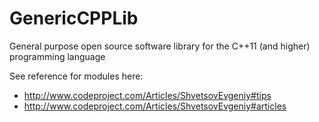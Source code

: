# GenericCPPLib
General purpose open source software library for the C++11 (and higher) programming language

See reference for modules here:
- http://www.codeproject.com/Articles/ShvetsovEvgeniy#tips
- http://www.codeproject.com/Articles/ShvetsovEvgeniy#articles
